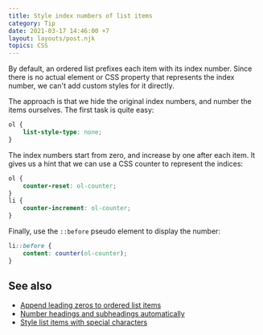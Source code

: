 ```yaml
---
title: Style index numbers of list items
category: Tip
date: 2021-03-17 14:46:00 +7
layout: layouts/post.njk
topics: CSS
---
```


By default, an ordered list prefixes each item with its index number. Since there is no actual element or CSS property that represents the index number, we can't add custom styles for it directly.

The approach is that we hide the original index numbers, and number the items ourselves. The first task is quite easy:

```css
ol {
    list-style-type: none;
}
```

The index numbers start from zero, and increase by one after each item. It gives us a hint that we can use a CSS counter to represent the indices:

```css
ol {
    counter-reset: ol-counter;
}
li {
    counter-increment: ol-counter;
}
```

Finally, use the `::before` pseudo element to display the number:

```css
li::before {
    content: counter(ol-counter);
}
```

## See also

-   [Append leading zeros to ordered list items](/append-leading-zeros-to-ordered-list-items)
-   [Number headings and subheadings automatically](/number-headings-and-subheadings-automatically)
-   [Style list items with special characters](/style-list-items-with-special-characters)
